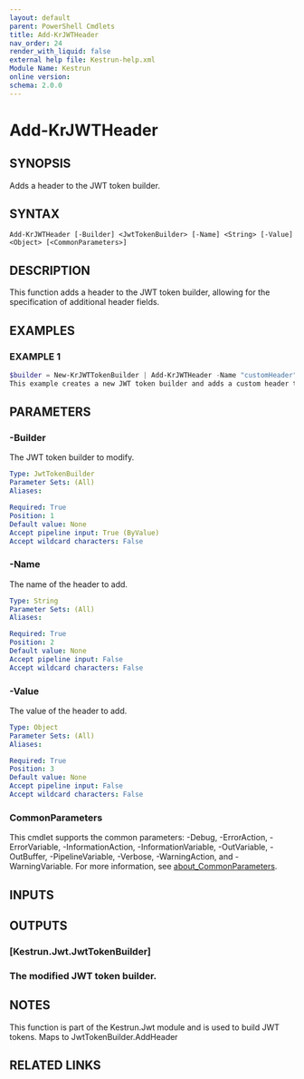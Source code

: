 ```yaml
---
layout: default
parent: PowerShell Cmdlets
title: Add-KrJWTHeader
nav_order: 24
render_with_liquid: false
external help file: Kestrun-help.xml
Module Name: Kestrun
online version:
schema: 2.0.0
---
```


# Add-KrJWTHeader

## SYNOPSIS
Adds a header to the JWT token builder.

## SYNTAX

```
Add-KrJWTHeader [-Builder] <JwtTokenBuilder> [-Name] <String> [-Value] <Object> [<CommonParameters>]
```

## DESCRIPTION
This function adds a header to the JWT token builder, allowing for the specification of additional header fields.

## EXAMPLES

### EXAMPLE 1
```powershell
$builder = New-KrJWTTokenBuilder | Add-KrJWTHeader -Name "customHeader" -Value "headerValue"
This example creates a new JWT token builder and adds a custom header to it.
```

## PARAMETERS

### -Builder
The JWT token builder to modify.

```yaml
Type: JwtTokenBuilder
Parameter Sets: (All)
Aliases:

Required: True
Position: 1
Default value: None
Accept pipeline input: True (ByValue)
Accept wildcard characters: False
```

### -Name
The name of the header to add.

```yaml
Type: String
Parameter Sets: (All)
Aliases:

Required: True
Position: 2
Default value: None
Accept pipeline input: False
Accept wildcard characters: False
```

### -Value
The value of the header to add.

```yaml
Type: Object
Parameter Sets: (All)
Aliases:

Required: True
Position: 3
Default value: None
Accept pipeline input: False
Accept wildcard characters: False
```

### CommonParameters
This cmdlet supports the common parameters: -Debug, -ErrorAction, -ErrorVariable, -InformationAction, -InformationVariable, -OutVariable, -OutBuffer, -PipelineVariable, -Verbose, -WarningAction, and -WarningVariable. For more information, see [about_CommonParameters](http://go.microsoft.com/fwlink/?LinkID=113216).

## INPUTS

## OUTPUTS

### [Kestrun.Jwt.JwtTokenBuilder]
### The modified JWT token builder.
## NOTES
This function is part of the Kestrun.Jwt module and is used to build JWT tokens.
Maps to JwtTokenBuilder.AddHeader

## RELATED LINKS
